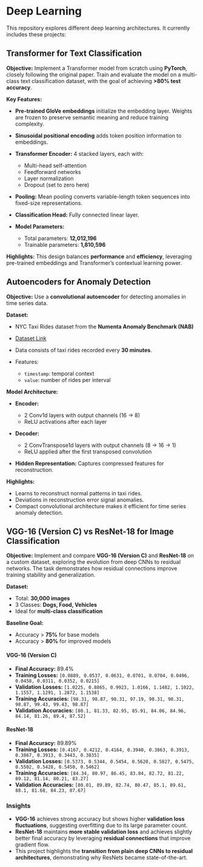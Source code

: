 # Deep Learning
This repository explores different deep learning architectures. It currently includes these projects:
## Transformer for Text Classification

**Objective:**
Implement a Transformer model from scratch using **PyTorch**, closely following the original paper. Train and evaluate the model on a multi-class text classification dataset, with the goal of achieving **>80% test accuracy**.

**Key Features:**

* **Pre-trained GloVe embeddings** initialize the embedding layer. Weights are frozen to preserve semantic meaning and reduce training complexity.
* **Sinusoidal positional encoding** adds token position information to embeddings.
* **Transformer Encoder:** 4 stacked layers, each with:

  * Multi-head self-attention
  * Feedforward networks
  * Layer normalization
  * Dropout (set to zero here)
* **Pooling:** Mean pooling converts variable-length token sequences into fixed-size representations.
* **Classification Head:** Fully connected linear layer.
* **Model Parameters:**

  * Total parameters: **12,012,196**
  * Trainable parameters: **1,810,596**

**Highlights:**
This design balances **performance** and **efficiency**, leveraging pre-trained embeddings and Transformer’s contextual learning power.

##  Autoencoders for Anomaly Detection

**Objective:**
Use a **convolutional autoencoder** for detecting anomalies in time series data.

**Dataset:**

* NYC Taxi Rides dataset from the **Numenta Anomaly Benchmark (NAB)**
* [Dataset Link](https://www.kaggle.com/datasets/boltzmannbrain/nab)
* Data consists of taxi rides recorded every **30 minutes**.
* Features:

  * `timestamp`: temporal context
  * `value`: number of rides per interval

**Model Architecture:**

* **Encoder:**

  * 2 Conv1d layers with output channels (16 → 8)
  * ReLU activations after each layer
* **Decoder:**

  * 2 ConvTranspose1d layers with output channels (8 → 16 → 1)
  * ReLU applied after the first transposed convolution
* **Hidden Representation:** Captures compressed features for reconstruction.

**Highlights:**

* Learns to reconstruct normal patterns in taxi rides.
* Deviations in reconstruction error signal anomalies.
* Compact convolutional architecture makes it efficient for time series anomaly detection.

## VGG-16 (Version C) vs ResNet-18 for Image Classification

**Objective:**
Implement and compare **VGG-16 (Version C)** and **ResNet-18** on a custom dataset, exploring the evolution from deep CNNs to residual networks. The task demonstrates how residual connections improve training stability and generalization.

**Dataset:**

* Total: **30,000 images**
* 3 Classes: **Dogs, Food, Vehicles**
* Ideal for **multi-class classification**

**Baseline Goal:**

* Accuracy > **75%** for base models
* Accuracy > **80%** for improved models

#### VGG-16 (Version C)

* **Final Accuracy:** 89.4%
* **Training Losses:**
  `[0.0889, 0.0537, 0.0631, 0.0701, 0.0704, 0.0496, 0.0458, 0.0311, 0.0352, 0.0215]`
* **Validation Losses:**
  `[1.0225, 0.8865, 0.9923, 1.0166, 1.1482, 1.1022, 1.1557, 1.1291, 1.2872, 1.1538]`
* **Training Accuracies:**
  `[98.31, 98.87, 98.31, 97.19, 98.31, 98.31, 98.87, 99.43, 99.43, 98.87]`
* **Validation Accuracies:**
  `[80.1, 81.33, 82.95, 85.91, 84.06, 84.96, 84.14, 81.26, 89.4, 87.52]`

#### ResNet-18

* **Final Accuracy:** 89.89%
* **Training Losses:**
  `[0.4167, 0.4212, 0.4164, 0.3940, 0.3863, 0.3913, 0.3867, 0.3913, 0.3443, 0.3835]`
* **Validation Losses:**
  `[0.5373, 0.5344, 0.5454, 0.5620, 0.5827, 0.5475, 0.5502, 0.5428, 0.5450, 0.5462]`
* **Training Accuracies:**
  `[84.34, 80.97, 86.45, 83.84, 82.72, 81.22, 89.12, 81.14, 80.21, 83.27]`
* **Validation Accuracies:**
  `[80.01, 89.89, 82.74, 80.47, 85.1, 89.61, 88.1, 81.68, 84.23, 87.67]`


### Insights

* **VGG-16** achieves strong accuracy but shows higher **validation loss fluctuations**, suggesting overfitting due to its large parameter count.
* **ResNet-18** maintains **more stable validation loss** and achieves slightly better final accuracy by leveraging **residual connections** that improve gradient flow.
* This project highlights the **transition from plain deep CNNs to residual architectures**, demonstrating why ResNets became state-of-the-art.



